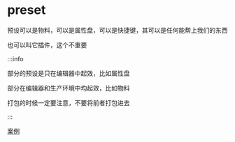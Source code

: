 # preset

预设可以是物料，可以是属性盘，可以是快捷键，其可以是任何能帮上我们的东西

也可以叫它插件，这个不重要

:::info

部分的预设是只在编辑器中起效，比如属性盘

部分在编辑器和生产环境中均起效，比如物料

打包的时候一定要注意，不要将前者打包进去

:::

[案例](../example/preset.md)